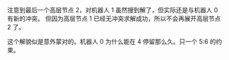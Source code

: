 注意到最后一个高层节点 2，对机器人 1 虽然搜到解了，但实际还是与机器人 0 有新的冲突。
但因为高层节点 1 已经无冲突求解成功，所以不会再展开高层节点 2 了。

这个解貌似是意外蒙对的。机器人 0 为什么能在 4 停留那么久。只一个 5:6 的约束。